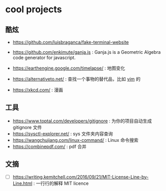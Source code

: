 # cool projects

## 酷炫
- https://github.com/luisbraganca/fake-terminal-website
- https://github.com/enkimute/ganja.js :  Ganja.js is a Geometric Algebra code generator for javascript.
- https://earthengine.google.com/timelapse/ : 地图变化

- https://alternativeto.net/ : 查找一个事物的替代品，比如 [vim](https://alternativeto.net/software/vim/) 的
- https://xkcd.com/ : 漫画


## 工具
- https://www.toptal.com/developers/gitignore : 为你的项目自动生成 gitignore 文件
- https://sysctl-explorer.net/ : sys 文件夹内容查询 
- https://wangchujiang.com/linux-command/ : Linux 命令搜索
- https://combinepdf.com/ : pdf 合并



## 文摘
- [ ] https://writing.kemitchell.com/2016/09/21/MIT-License-Line-by-Line.html : 一行行的解释 MIT licence


